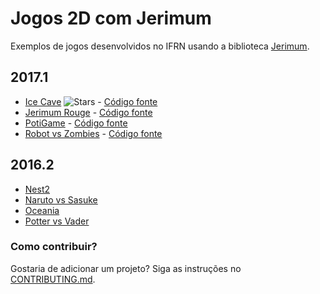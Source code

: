 # Jogos 2D com Jerimum

Exemplos de jogos desenvolvidos no IFRN usando a biblioteca [Jerimum](https://potigol.github.io/Jerimum).

## 2017.1

  - [Ice Cave](https://joaofilipenasc.github.io/Ice-Cave) ![Stars](https://img.shields.io/github/stars/joaofilipenasc/Ice-Cave.png?style=social&label=★ "Racing") - [Código fonte](https://github.com/joaofilipenasc/Ice-Cave)
  - [Jerimum Rouge](https://saulodfp.github.io/jerimum-rogue) - [Código fonte](https://github.com/saulodfp/jerimum-rogue) 
  - [PotiGame](https://TiagoLisboa.github.io/PotiGame) - [Código fonte](https://github.com/TiagoLisboa/PotiGame)
  - [Robot vs Zombies](https://Pjeferson.github.io/RobotVsZombies) - [Código fonte](https://github.com/Pjeferson/RobotVsZombies)

## 2016.2

  - [Nest2](https://github.com/henriqueap/Nest2)
  - [Naruto vs Sasuke](https://github.com/maykonkira/Game_Naruto_vs_Sasuke)
  - [Oceania](https://github.com/jonhalex/jogo-oceania)
  - [Potter vs Vader](https://github.com/fscaldas/potigame)

### Como contribuir?

Gostaria de adicionar um projeto? Siga as instruções no [CONTRIBUTING.md](CONTRIBUTING.md).
